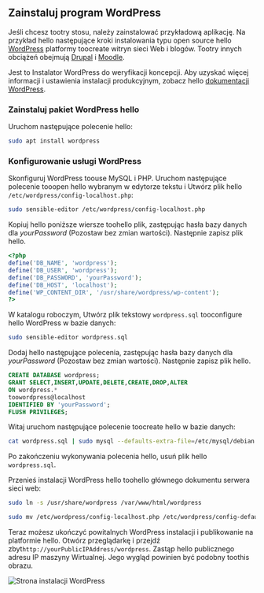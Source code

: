 ## <a name="install-wordpress"></a>Zainstaluj program WordPress

Jeśli chcesz tootry stosu, należy zainstalować przykładową aplikację. Na przykład hello następujące kroki instalowania typu open source hello [WordPress](https://wordpress.org/) platformy toocreate witryn sieci Web i blogów. Tootry innych obciążeń obejmują [Drupal](http://www.drupal.org) i [Moodle](https://moodle.org/). 

Jest to Instalator WordPress do weryfikacji koncepcji. Aby uzyskać więcej informacji i ustawienia instalacji produkcyjnym, zobacz hello [dokumentacji WordPress](https://codex.wordpress.org/Main_Page). 



### <a name="install-hello-wordpress-package"></a>Zainstaluj pakiet WordPress hello

Uruchom następujące polecenie hello:

```bash
sudo apt install wordpress
```

### <a name="configure-wordpress"></a>Konfigurowanie usługi WordPress

Skonfiguruj WordPress toouse MySQL i PHP. Uruchom następujące polecenie tooopen hello wybranym w edytorze tekstu i Utwórz plik hello `/etc/wordpress/config-localhost.php`:

```bash
sudo sensible-editor /etc/wordpress/config-localhost.php
```
Kopiuj hello poniższe wiersze toohello plik, zastępując hasła bazy danych dla *yourPassword* (Pozostaw bez zmian wartości). Następnie zapisz plik hello.

```php
<?php
define('DB_NAME', 'wordpress');
define('DB_USER', 'wordpress');
define('DB_PASSWORD', 'yourPassword');
define('DB_HOST', 'localhost');
define('WP_CONTENT_DIR', '/usr/share/wordpress/wp-content');
?>
```

W katalogu roboczym, Utwórz plik tekstowy `wordpress.sql` tooconfigure hello WordPress w bazie danych: 

```bash
sudo sensible-editor wordpress.sql
```

Dodaj hello następujące polecenia, zastępując hasła bazy danych dla *yourPassword* (Pozostaw bez zmian wartości). Następnie zapisz plik hello.

```sql
CREATE DATABASE wordpress;
GRANT SELECT,INSERT,UPDATE,DELETE,CREATE,DROP,ALTER
ON wordpress.*
toowordpress@localhost
IDENTIFIED BY 'yourPassword';
FLUSH PRIVILEGES;
```


Witaj uruchom następujące polecenie toocreate hello w bazie danych:

```bash
cat wordpress.sql | sudo mysql --defaults-extra-file=/etc/mysql/debian.cnf
```

Po zakończeniu wykonywania polecenia hello, usuń plik hello `wordpress.sql`.

Przenieś instalacji WordPress hello toohello głównego dokumentu serwera sieci web:

```bash
sudo ln -s /usr/share/wordpress /var/www/html/wordpress

sudo mv /etc/wordpress/config-localhost.php /etc/wordpress/config-default.php
```

Teraz możesz ukończyć powitalnych WordPress instalacji i publikowanie na platformie hello. Otwórz przeglądarkę i przejdź zbyt`http://yourPublicIPAddress/wordpress`. Zastąp hello publicznego adresu IP maszyny Wirtualnej. Jego wygląd powinien być podobny toothis obrazu.

![Strona instalacji WordPress](./media/virtual-machines-linux-tutorial-wordpress/wordpressstartpage.png)